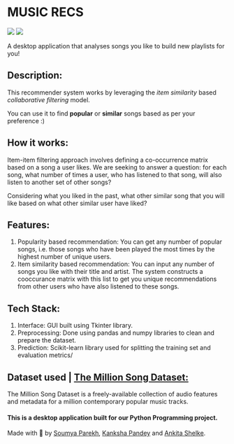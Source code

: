 # MUSIC RECS

[![](https://img.shields.io/badge/Made_with-Python3-blue?style=for-the-badge&logo=python)](https://www.python.org)
[![](https://img.shields.io/badge/IDE-VSCode-brightgreen?style=for-the-badge&logo=visual-studio-code)](https://code.visualstudio.com/)

A desktop application that analyses songs you like to build new playlists for you!

## Description:
This recommender system works by leveraging the _item similarity_ based _collaborative filtering_ model. 

You can use it to find **popular** or **similar** songs based as per your preference :)

## How it works:
Item-item filtering approach involves defining a co-occurrence matrix based on a song a user likes. We are seeking to answer a question: for each song, what number of times a user, who has listened to that song, will also listen to another set of other songs? 

Considering what you liked in the past, what other similar song that you will like based on what other similar user have liked?

## Features:
1. Popularity based recommendation: You can get any number of popular songs, i.e. those songs who have been played the most times by the highest number of unique users.
2. Item similarity based recommendation: You can input any number of songs you like with their title and artist. The system constructs a cooccurance matrix with this list to get you unique recommendations from other users who have also listened to these songs.

## Tech Stack:
1. Interface: GUI built using Tkinter library.
2. Preprocessing: Done using pandas and numpy libraries to clean and prepare the dataset.
3. Prediction: Scikit-learn library used for splitting the training set and evaluation metrics/

## Dataset used | [The Million Song Dataset:](http://millionsongdataset.com/)
The Million Song Dataset is a freely-available collection of audio features and metadata for a million contemporary popular music tracks.

#### This is a desktop application built for our Python Programming project.

Made with 💖 by [Soumya Parekh](https://github.com/rubyruins), [Kanksha Pandey](https://github.com/KankshaP) and [Ankita Shelke](https://github.com/as959).